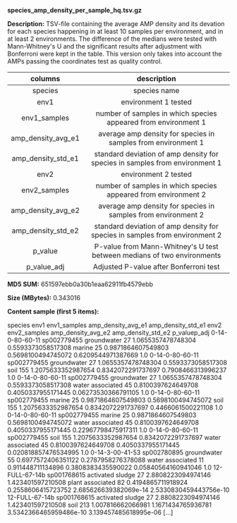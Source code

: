 **species_amp_density_per_sample_hq.tsv.gz**

**Description:**	TSV-file containing the average AMP density and its devation for each species
                        happening in at least 10 samples per environment, and in at least 2 environments.
                        The difference of the medians were tested with Mann-Whitney's U and the significant
                        results after adjustment with Bonferroni were kept in the table. This version only
                        takes into account the AMPs passing the coordinates test as quality control.

| **columns** | **description** |
| :---: | :---: |
| species | species name |
| env1 | environment 1 tested |
| env1_samples | number of samples in which species appeared from environment 1 | 
| amp_density_avg_e1 | average amp density for species in samples from environment 1 |
| amp_density_std_e1 | standard deviation of amp density for species in samples from environment 1 |
| env2 | environment 2 tested |
| env2_samples | number of samples in which species appeared from environment 2 | 
| amp_density_avg_e2 | average amp density for species in samples from environment 2 |
| amp_density_std_e2 | standard deviation of amp density for species in samples from environment 2 |
| p_value | P-value from Mann-Whitney's U test between medians of two environments |
| p_value_adj | Adjusted P-value after Bonferroni test |

**MD5 SUM:**	651597ebb0a30b1eaa62911fb4579ebb

**Size (MBytes):**	0.343016

**Content sample (first 5 items):**

species	env1	env1_samples	amp_density_avg_e1	amp_density_std_e1	env2	env2_samples	amp_density_avg_e2	amp_density_std_e2	p_valuep_adj
0-14-0-80-60-11 sp002779455	groundwater	27	1.0655357478748304	0.5593373058517308	marine	25	0.9871864607549803	0.5698100494745072	0.6209544971387669	1.0
0-14-0-80-60-11 sp002779455	groundwater	27	1.0655357478748304	0.5593373058517308	soil	155	1.2075633352987654	0.8342072291737697	0.7908466313996237	1.0
0-14-0-80-60-11 sp002779455	groundwater	27	1.0655357478748304	0.5593373058517308	water associated	45	0.8100397624649708	0.4050337955171445	0.06273530366791105	1.0
0-14-0-80-60-11 sp002779455	marine	25	0.9871864607549803	0.5698100494745072	soil	155	1.2075633352987654	0.8342072291737697	0.4466061500221108	1.0
0-14-0-80-60-11 sp002779455	marine	25	0.9871864607549803	0.5698100494745072	water associated	45	0.8100397624649708	0.4050337955171445	0.22967798475917311	1.0
0-14-0-80-60-11 sp002779455	soil	155	1.2075633352987654	0.8342072291737697	water associated	45	0.8100397624649708	0.4050337955171445	0.020818857476534995	1.0
0-14-3-00-41-53 sp002780895	groundwater	55	0.6977572406351122	0.2787958276378088	water associated	11	0.911448711134896	0.3808383435590022	0.05840564160941046	1.0
12-FULL-67-14b sp001768615	activated sludge	27	2.8808223094974146	1.423401597210508	plant associated	82	0.4194865711918924	0.2558606415723752	2.685626639382069e-14	2.5330830459443756e-10
12-FULL-67-14b sp001768615	activated sludge	27	2.8808223094974146	1.423401597210508	soil	213	1.007816662066981	1.1671434765936781	3.5342366465959486e-10	3.139457485618995e-06
[...]
